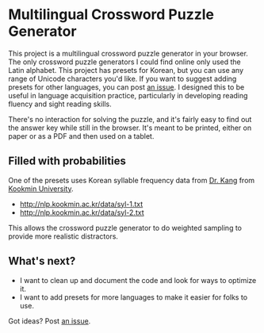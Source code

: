 # Multilingual Crossword Puzzle Generator
This project is a multilingual crossword puzzle generator in your browser. The only crossword puzzle generators I could find online only used the Latin alphabet. This project has presets for Korean, but you can use any range of Unicode characters you'd like. If you want to suggest adding presets for other languages, you can post [an issue](https://github.com/wjdenny/crossword-generator-multilingual/issues). I designed this to be useful in language acquisition practice, particularly in developing reading fluency and sight reading skills.

There's no interaction for solving the puzzle, and it's fairly easy to find out the answer key while still in the browser. It's meant to be printed, either on paper or as a PDF and then used on a tablet.

## Filled with probabilities
One of the presets uses Korean syllable frequency data from [Dr. Kang](http://nlp.kookmin.ac.kr/) from [Kookmin University](https://www.kookmin.ac.kr/).

- <http://nlp.kookmin.ac.kr/data/syl-1.txt>
- <http://nlp.kookmin.ac.kr/data/syl-2.txt>

This allows the crossword puzzle generator to do weighted sampling to provide more realistic distractors.

## What's next?
- I want to clean up and document the code and look for ways to optimize it. 
- I want to add presets for more languages to make it easier for folks to use.

Got ideas? Post [an issue](https://github.com/wjdenny/crossword-generator-multilingual/issues).
